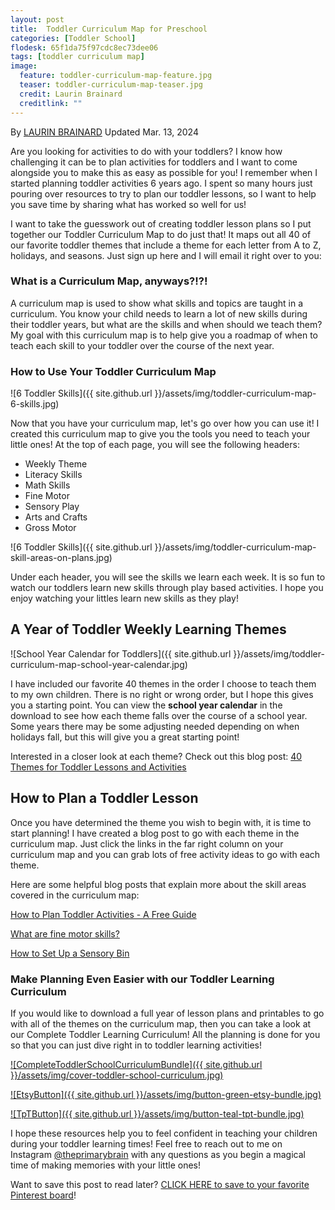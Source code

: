 ```yaml
---
layout: post
title:  Toddler Curriculum Map for Preschool
categories: [Toddler School]
flodesk: 65f1da75f97cdc8ec73dee06
tags: [toddler curriculum map]
image:
  feature: toddler-curriculum-map-feature.jpg
  teaser: toddler-curriculum-map-teaser.jpg
  credit: Laurin Brainard
  creditlink: ""
---
```

By [LAURIN BRAINARD](https://theprimarybrain.com/menu/about/) Updated Mar. 13, 2024

Are you looking for activities to do with your toddlers? I know how challenging it can be to plan activities for toddlers and I want to come alongside you to make this as easy as possible for you! I remember when I started planning toddler activities 6 years ago. I spent so many hours just pouring over resources to try to plan our toddler lessons, so I want to help you save time by sharing what has worked so well for us!

I want to take the guesswork out of creating toddler lesson plans so I put together our Toddler Curriculum Map to do just that! It maps out all 40 of our favorite toddler themes that include a theme for each letter from A to Z, holidays, and seasons. Just sign up here and I will email it right over to you:

<div id="fd-form-65f1da75f97cdc8ec73dee06"></div>
<script>
  window.fd('form', {
    formId: '65f1da75f97cdc8ec73dee06',
    containerEl: '#fd-form-65f1da75f97cdc8ec73dee06'
  });
</script>

### What is a Curriculum Map, anyways?!?!

A curriculum map is used to show what skills and topics are taught in a curriculum. You know your child needs to learn a lot of new skills during their toddler years, but what are the skills and when should we teach them? My goal with this curriculum map is to help give you a roadmap of when to teach each skill to your toddler over the course of the next year. 

### How to Use Your Toddler Curriculum Map

![6 Toddler Skills]({{ site.github.url }}/assets/img/toddler-curriculum-map-6-skills.jpg)

Now that you have your curriculum map, let's go over how you can use it! I created this curriculum map to give you the tools you need to teach your little ones! At the top of each page, you will see the following headers:
- Weekly Theme
- Literacy Skills
- Math Skills
- Fine Motor
- Sensory Play
- Arts and Crafts
- Gross Motor

![6 Toddler Skills]({{ site.github.url }}/assets/img/toddler-curriculum-map-skill-areas-on-plans.jpg)

Under each header, you will see the skills we learn each week. It is so fun to watch our toddlers learn new skills through play based activities. I hope you enjoy watching your littles learn new skills as they play!

## A Year of Toddler Weekly Learning Themes

![School Year Calendar for Toddlers]({{ site.github.url }}/assets/img/toddler-curriculum-map-school-year-calendar.jpg)

I have included our favorite 40 themes in the order I choose to teach them to my own children. There is no right or wrong order, but I hope this gives you a starting point. You can view the **school year calendar** in the download to see how each theme falls over the course of a school year. Some years there may be some adjusting needed depending on when holidays fall, but this will give you a great starting point! 

Interested in a closer look at each theme? Check out this blog post: [40 Themes for Toddler Lessons and Activities](https://theprimarybrain.com/toddler%20school/2024/03/13/List-of-Themes-For-Toddler-Lessons/)

## How to Plan a Toddler Lesson

Once you have determined the theme you wish to begin with, it is time to start planning! I have created a blog post to go with each theme in the curriculum map. Just click the links in the far right column on your curriculum map and you can grab lots of free activity ideas to go with each theme. 

Here are some helpful blog posts that explain more about the skill areas covered in the curriculum map:

[How to Plan Toddler Activities - A Free Guide](https://theprimarybrain.com/toddler%20school/2023/10/24/Toddler-Activities-Planning-Guide/)

[What are fine motor skills?](https://theprimarybrain.com/fine%20motor%20skills/2024/01/25/What-Are-Fine-Motor-Skills/)

[How to Set Up a Sensory Bin](https://theprimarybrain.com/preschool/2023/03/31/Setting-Up-A-Sensory-Bin/)

### Make Planning Even Easier with our Toddler Learning Curriculum

If you would like to download a full year of lesson plans and printables to go with all of the themes on the curriculum map, then you can take a look at our Complete Toddler Learning Curriculum! All the planning is done for you so that you can just dive right in to toddler learning activities! 

[![CompleteToddlerSchoolCurriculumBundle]({{ site.github.url }}/assets/img/cover-toddler-school-curriculum.jpg)](https://www.teacherspayteachers.com/Product/The-Complete-Toddler-Learning-Curriculum-Preschool-Activities-Lesson-Plans-9277137?utm_source=PB%20Blog&utm_campaign=Curriculum%20Map%20Blog%2020240313%20to%20Complete%20Toddler%20Bundle)

[![EtsyButton]({{ site.github.url }}/assets/img/button-green-etsy-bundle.jpg)](https://theprimarybrain.etsy.com/listing/1575955240)

[![TpTButton]({{ site.github.url }}/assets/img/button-teal-tpt-bundle.jpg)](https://www.teacherspayteachers.com/Product/The-Complete-Toddler-Learning-Curriculum-Preschool-Activities-Lesson-Plans-9277137?utm_source=PB%20Blog&utm_campaign=Curriculum%20Map%20Blog%2020240313%20to%20Complete%20Toddler%20Bundle)

I hope these resources help you to feel confident in teaching your children during your toddler learning times! Feel free to reach out to me on Instagram [@theprimarybrain](https://www.instagram.com/theprimarybrain/) with any questions as you begin a magical time of making memories with your little ones!

Want to save this post to read later? [CLICK HERE to save to your favorite Pinterest board](https://www.pinterest.com/pin/447334175504149908/)!